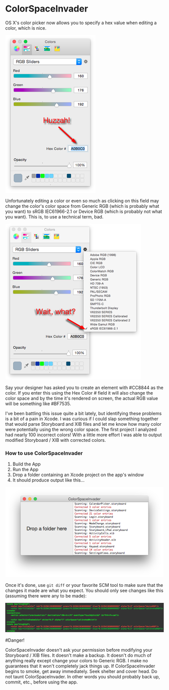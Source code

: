 ColorSpaceInvader
=======

OS X's color picker now allows you to specify a hex value when editing a color, which is nice. 

![Color Picker](readme_images/color_picker.png)

Unfortunately editing a color or even so much as clicking on this field may change the color's color space from Generic RGB (which is probably what you want) to sRGB IEC61966-2.1 or Device RGB (which is probably not what you want). This is, to use a technical term, bad.

![Color Picker](readme_images/color_space.png)

Say your designer has asked you to create an element with #CC8844 as the color. If you enter this using the Hex Color # field it will also change the color space and by the time it's rendered on screen, the actual RGB value will be something like #BF7535.

I've been battling this issue quite a bit lately, but identifying these problems is a bit of a pain in Xcode. I was curious if I could slap something together that would parse Storyboard and XIB files and let me know how many color were potentially using the wrong color space. The first project I analyzed had nearly 100 incorrect colors! With a little more effort I was able to output modified Storyboard / XIB with corrected colors.

### How to use ColorSpaceInvader

1. Build the App
2. Run the App
3. Drop a folder containing an Xcode project on the app's window
4. It should produce output like this...

![Color Picker](readme_images/screen_shot.png)

Once it's done, use `git diff` or your favorite SCM tool to make sure that the changes it made are what you expect. You should only see changes like this (assuming there were any to be made):

![Color Picker](readme_images/diff.png)

#Danger!

ColorSpaceInvader doesn't ask your permission before modifying your Storyboard / XIB files. It doesn't make a backup. It doesn't do much of anything really except change your colors to Generic RGB. I make no guarantees that it won't completely jack things up. If ColorSpaceInvader begins to smoke, get away immediately. Seek shelter and cover head. Do not taunt ColorSpaceInvader. In other words you should probably back up, commit, etc., before using the app.
